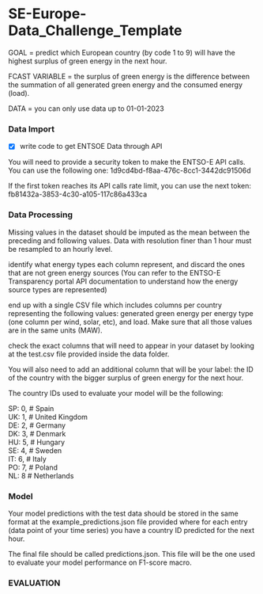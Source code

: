 # SE-Europe-Data_Challenge_Template

GOAL = predict which European country (by code 1 to 9) will have the highest surplus of green energy in the next hour.

FCAST VARIABLE = the surplus of green energy is the difference between the summation of all generated green energy and the consumed energy (load).

DATA = you can only use data up to 01-01-2023

### Data Import

- [x] write code to get ENTSOE Data through API

You will need to provide a security token to make the ENTSO-E API calls. You can use the following one:
1d9cd4bd-f8aa-476c-8cc1-3442dc91506d

If the first token reaches its API calls rate limit, you can use the next token:
fb81432a-3853-4c30-a105-117c86a433ca

### Data Processing

Missing values in the dataset should be imputed as the mean between the preceding and following values. Data with resolution finer than 1 hour must be resampled to an hourly level.

identify what energy types each column represent, and discard the ones that are not green energy sources (You can refer to the ENTSO-E Transparency portal API documentation to understand how the energy source types are represented)

end up with a single CSV file which includes columns per country representing the following values: generated green energy per energy type (one column per wind, solar, etc), and load. Make sure that all those values are in the same units (MAW).

check the exact columns that will need to appear in your dataset by looking at the test.csv file provided inside the data folder.

You will also need to add an additional column that will be your label: the ID of the country with the bigger surplus of green energy for the next hour.

The country IDs used to evaluate your model will be the following:

SP: 0, # Spain  
UK: 1, # United Kingdom  
DE: 2, # Germany  
DK: 3, # Denmark  
HU: 5, # Hungary  
SE: 4, # Sweden  
IT: 6, # Italy  
PO: 7, # Poland  
NL: 8  # Netherlands  

### Model

Your model predictions with the test data should be stored in the same format at the example_predictions.json file provided where for each entry (data point of your time series) you have a country ID predicted for the next hour. 

The final file should be called predictions.json. This file will be the one used to evaluate your model performance on F1-score macro.

### EVALUATION
